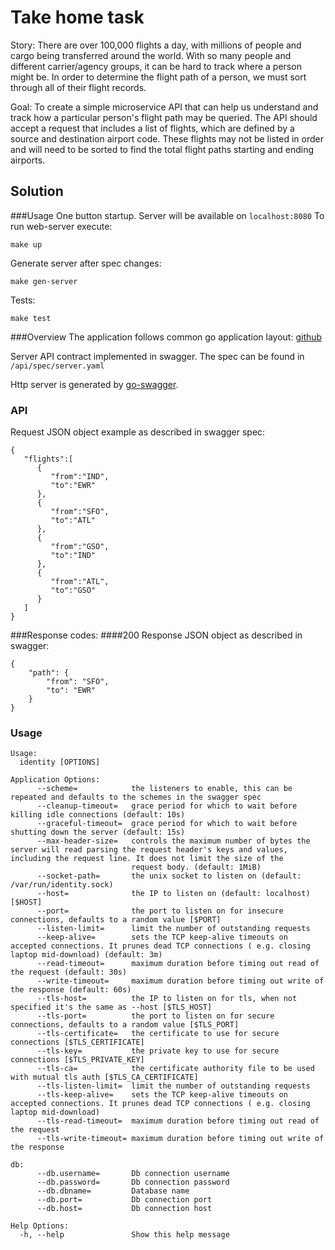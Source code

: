 # Take home task


Story: There are over 100,000 flights a day, with millions of people and cargo being transferred around the world. With so many people and different carrier/agency groups, it can be hard to track where a person might be. In order to determine the flight path of a person, we must sort through all of their flight records.

Goal: To create a simple microservice API that can help us understand and track how a particular person's flight path may be queried. The API should accept a request that includes a list of flights, which are defined by a source and destination airport code. These flights may not be listed in order and will need to be sorted to find the total flight paths starting and ending airports.

## Solution

###Usage
One button startup. Server will be available on `localhost:8080` To run web-server execute:
```
make up
```

Generate server after spec changes:
```
make gen-server
```

Tests:
```
make test
```

###Overview
The application follows common go application layout: [github](https://github.com/golang-standards/project-layout)  

Server API contract implemented in swagger. The spec can be found in
`/api/spec/server.yaml`  


Http server is generated by [go-swagger](https://github.com/go-swagger/go-swagger).

### API
Request JSON object example as described in swagger spec:
```
{
   "flights":[
      {
         "from":"IND",
         "to":"EWR"
      },
      {
         "from":"SFO",
         "to":"ATL"
      },
      {
         "from":"GSO",
         "to":"IND"
      },
      {
         "from":"ATL",
         "to":"GSO"
      }
   ]
}
```

###Response codes:
####200
Response JSON object as described in swagger:
```
{
    "path": {
        "from": "SFO",
        "to": "EWR"
    }
}
```

### Usage
```
Usage:
  identity [OPTIONS]

Application Options:
      --scheme=            the listeners to enable, this can be repeated and defaults to the schemes in the swagger spec
      --cleanup-timeout=   grace period for which to wait before killing idle connections (default: 10s)
      --graceful-timeout=  grace period for which to wait before shutting down the server (default: 15s)
      --max-header-size=   controls the maximum number of bytes the server will read parsing the request header's keys and values, including the request line. It does not limit the size of the
                           request body. (default: 1MiB)
      --socket-path=       the unix socket to listen on (default: /var/run/identity.sock)
      --host=              the IP to listen on (default: localhost) [$HOST]
      --port=              the port to listen on for insecure connections, defaults to a random value [$PORT]
      --listen-limit=      limit the number of outstanding requests
      --keep-alive=        sets the TCP keep-alive timeouts on accepted connections. It prunes dead TCP connections ( e.g. closing laptop mid-download) (default: 3m)
      --read-timeout=      maximum duration before timing out read of the request (default: 30s)
      --write-timeout=     maximum duration before timing out write of the response (default: 60s)
      --tls-host=          the IP to listen on for tls, when not specified it's the same as --host [$TLS_HOST]
      --tls-port=          the port to listen on for secure connections, defaults to a random value [$TLS_PORT]
      --tls-certificate=   the certificate to use for secure connections [$TLS_CERTIFICATE]
      --tls-key=           the private key to use for secure connections [$TLS_PRIVATE_KEY]
      --tls-ca=            the certificate authority file to be used with mutual tls auth [$TLS_CA_CERTIFICATE]
      --tls-listen-limit=  limit the number of outstanding requests
      --tls-keep-alive=    sets the TCP keep-alive timeouts on accepted connections. It prunes dead TCP connections ( e.g. closing laptop mid-download)
      --tls-read-timeout=  maximum duration before timing out read of the request
      --tls-write-timeout= maximum duration before timing out write of the response

db:
      --db.username=       Db connection username
      --db.password=       Db connection password
      --db.dbname=         Database name
      --db.port=           Db connection port
      --db.host=           Db connection host

Help Options:
  -h, --help               Show this help message
```